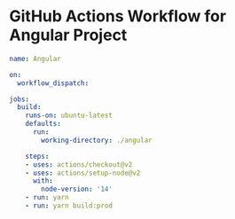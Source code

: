 # GitHub Actions Workflow for Angular Project

```yaml
name: Angular

on:
  workflow_dispatch:

jobs:
  build:
    runs-on: ubuntu-latest
    defaults:
      run:
        working-directory: ./angular

    steps:
    - uses: actions/checkout@v2
    - uses: actions/setup-node@v2
      with:
        node-version: '14'
    - run: yarn
    - run: yarn build:prod
